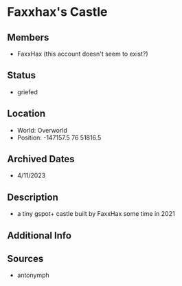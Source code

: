 # Faxxhax's Castle

## Members
- FaxxHax (this account doesn't seem to exist?)

## Status
- griefed

## Location
- World: Overworld
- Position: -147157.5 76 51816.5

## Archived Dates
- 4/11/2023

## Description
- a tiny gspot+ castle built by FaxxHax some time in 2021

## Additional Info

## Sources
- antonymph

